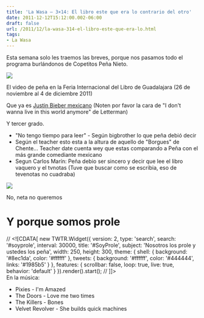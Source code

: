 ```yaml
---
title: 'La Wasa – 3×14: El libro este que era lo contrario del otro'
date: 2011-12-12T15:12:00.002-06:00
draft: false
url: /2011/12/la-wasa-314-el-libro-este-que-era-lo.html
tags: 
- La Wasa
---
```


Esta semana solo les traemos las breves, porque nos pasamos todo el programa burlándonos de Copetitos Peña Nieto.  

[![](http://1.bp.blogspot.com/-H9-Fj2okC0A/UVNX2wik-qI/AAAAAAAAHKc/iqh5mR3mzWo/s320/tumblr_lvrprj7e9h1qcczkzo1_500.jpg)](http://1.bp.blogspot.com/-H9-Fj2okC0A/UVNX2wik-qI/AAAAAAAAHKc/iqh5mR3mzWo/s1600/tumblr_lvrprj7e9h1qcczkzo1_500.jpg)

  
El video de peña en la Feria Internacional del Libro de Guadalajara (26 de noviembre al 4 de diciembre 2011)  
  

  
  
Que ya es [Justin Bieber mexicano](http://www.lepetitjournal.com/mexico/breves-mexico/91349-enrique-pena-nieto-le-justin-bieber-de-la-politique-mexicaine-.html) (Noten por favor la cara de "I don't wanna live in this world anymore" de Letterman)  
  

  
  
Y tercer grado.  

*   "No tengo tiempo para leer" - Según bigbrother lo que peña debió decir
*   Según el teacher esto esta a la altura de aquello de "Borgues" de Chente... Teacher date cuenta wey que estas comparando a Peña con el más grande comediante mexicano
*   Segun Carlos Marín: Peña debio ser sincero y decir que lee el libro vaquero y el tvnotas (Tuve que buscar como se escribia, eso de tevenotas no cuadraba)

  
  
  
  

[![](http://1.bp.blogspot.com/-vP1p6xuPR5k/UVNXQZ01mFI/AAAAAAAAHGA/PsrDrwLqBLk/s400/375566_333633269983592_235817769765143_1564572_359807210_n.jpg)](http://1.bp.blogspot.com/-vP1p6xuPR5k/UVNXQZ01mFI/AAAAAAAAHGA/PsrDrwLqBLk/s1600/375566_333633269983592_235817769765143_1564572_359807210_n.jpg)

No, neta no queremos

  

  

**Y porque somos prole**
========================

// <!\[CDATA\[ new TWTR.Widget({ version: 2, type: 'search', search: '#soyprole', interval: 30000, title: '#SoyProle', subject: 'Nosotros los prole y ustedes los peña', width: 250, height: 300, theme: { shell: { background: '#8ec1da', color: '#ffffff' }, tweets: { background: '#ffffff', color: '#444444', links: '#1985b5' } }, features: { scrollbar: false, loop: true, live: true, behavior: 'default' } }).render().start(); // \]\]>   
En la música:  

*   Pixies - I'm Amazed
*   The Doors - Love me two times
*   The Killers - Bones
*   Velvet Revolver - She builds quick machines